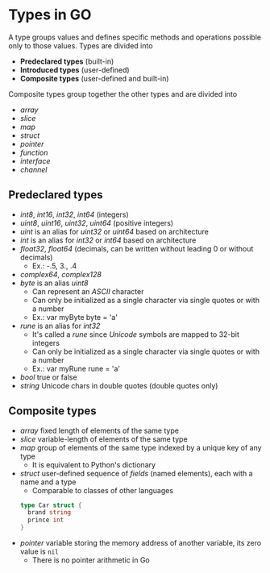 # Types in GO

A type groups values and defines specific methods and operations possible only to those values. Types are divided into
- **Predeclared types** (built-in)
- **Introduced types** (user-defined)
- **Composite types** (user-defined and built-in)

Composite types group together the other types and are divided into
- *array*
- *slice*
- *map*
- *struct*
- *pointer*
- *function*
- *interface*
- *channel*

## Predeclared types
- *int8*, *int16*, *int32*, *int64* (integers)
- *uint8*, *uint16*, *uint32*, *uint64* (positive integers)
- *uint* is an alias for *uint32* or *uint64* based on architecture
- *int* is an alias for *int32* or *int64* based on architecture
- *float32*, *float64* (decimals, can be written without leading 0 or without decimals)
  - Ex.: -.5, 3., .4
- *complex64*, *complex128*
- *byte* is an alias *uint8*
  - Can represent an *ASCII* character
  - Can only be initialized as a single character via single quotes or with a number
  - Ex.: var myByte byte = 'a'
- *rune* is an alias for *int32*
  - It's called a *rune* since *Unicode* symbols are mapped to 32-bit integers
  - Can only be initialized as a single character via single quotes or with a number
  - Ex.: var myRune rune = 'a'
- *bool* true or false
- *string* Unicode chars in double quotes (double quotes only)

## Composite types
- *array* fixed length of elements of the same type
- *slice* variable-length of elements of the same type
- *map* group of elements of the same type indexed by a unique key of any type
  - It is equivalent to Python's dictionary
- *struct* user-defined sequence of *fields* (named elements), each with a name and a type
  - Comparable to classes of other languages
  ```go
  type Car struct {
    brand string
    prince int
  }
  ```
- *pointer* variable storing the memory address of another variable, its zero value is `nil`
  - There is no pointer arithmetic in Go
